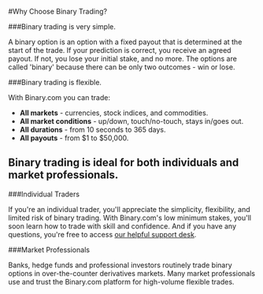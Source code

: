 #Why Choose Binary Trading?

###Binary trading is very simple.

A binary option is an option with a fixed payout that is determined at the start of the trade. If your prediction is correct, you receive an agreed payout. If not, you lose your initial stake, and no more. The options are called 'binary' because there can be only two outcomes - win or lose.

###Binary trading is flexible.

With Binary.com you can trade:

- **All markets** - currencies, stock indices, and commodities.
- **All market conditions** - up/down, touch/no-touch, stays in/goes out.
- **All durations** - from 10 seconds to 365 days.
- **All payouts** - from $1 to $50,000.

## Binary trading is ideal for both individuals and market professionals.

###Individual Traders

If you're an individual trader, you'll appreciate the simplicity, flexibility, and limited risk of binary trading. With Binary.com's low minimum stakes, you'll soon learn how to trade with skill and confidence. And if you have any questions, you're free to access [our helpful support desk](https://www.binary.com/en/contact.html).

###Market Professionals

Banks, hedge funds and professional investors routinely trade binary options in over-the-counter derivatives markets. Many market professionals use and trust the Binary.com platform for high-volume flexible trades.